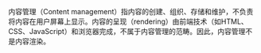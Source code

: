 内容管理（Content management）指内容的创建、组织、存储和维护，不负责将内容在用户屏幕上显示。内容的呈现（rendering）由前端技术（如HTML、CSS、JavaScript）和浏览器完成，不属于内容管理的范畴。因此，内容管理不是内容渲染。